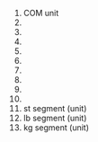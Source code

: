 1. COM unit
2. 
3.
4.
5.
6.
7.
8.
9.
10.
11. st segment (unit)
12. lb segment (unit)
13. kg segment (unit)
